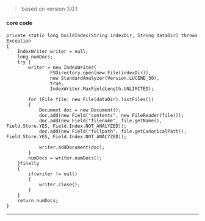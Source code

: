> based on version 3.0.1

#### core code

    private static long buildIndex(String indexDir, String dataDir) throws Exception
    {
        IndexWriter writer = null;
        long numDocs;
        try {
            writer = new IndexWriter(
                    FSDirectory.open(new File(indexDir)),
                    new StandardAnalyzer(Version.LUCENE_30),
                    true,
                    IndexWriter.MaxFieldLength.UNLIMITED);

            for (File file: new File(dataDir).listFiles())
            {
                Document doc = new Document();
                doc.add(new Field("contents", new FileReader(file)));
                doc.add(new Field("filename", file.getName(), Field.Store.YES, Field.Index.NOT_ANALYZED));
                doc.add(new Field("fullpath", file.getCanonicalPath(), Field.Store.YES, Field.Index.NOT_ANALYZED));

                writer.addDocument(doc);
            }
            numDocs = writer.numDocs();
        }finally
        {
            if(writer != null)
            {
                writer.close();
            }
        }
        return numDocs;
    }


---


